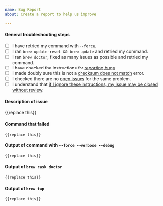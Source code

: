 ```yaml
---
name: Bug Report
about: Create a report to help us improve

---
```


#### General troubleshooting steps

- [ ] I have retried my command with `--force`.
- [ ] I ran `brew update-reset && brew update` and retried my command.
- [ ] I ran `brew doctor`, fixed as many issues as possible and retried my command.
- [ ] I have checked the instructions for [reporting bugs](https://github.com/Homebrew/homebrew-cask#reporting-bugs).
- [ ] I made doubly sure this is not a [checksum does not match](https://github.com/Homebrew/homebrew-cask/blob/master/doc/reporting_bugs/checksum_does_not_match_error.md) error.
- [ ] I checked there are no [open issues](https://github.com/jerr0328/homebrew-cask-eid/issues) for the same problem.
- [ ] I understand that [if I ignore these instructions, my issue may be closed without review](https://github.com/Homebrew/homebrew-cask/blob/master/doc/faq/closing_issues_without_review.md).

#### Description of issue

{{replace this}}

<!-- Please DO NOT delete the backticks. Only change the “{{replace this}}” text. -->

#### Command that failed

```
{{replace this}}
```

#### Output of command with `--force --verbose --debug`

```
{{replace this}}
```

#### Output of `brew cask doctor`

```
{{replace this}}
```

#### Output of `brew tap`

```
{{replace this}}
```
